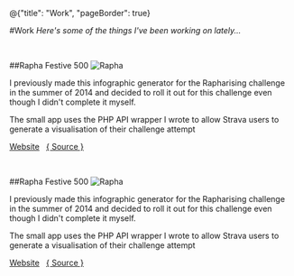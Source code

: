@{"title": "Work", "pageBorder": true}

#Work
*Here's some of the things I've been working on lately...*

&nbsp;

##Rapha Festive 500
![Rapha](/img/work/rapha.jpg)

I previously made this infographic generator for the Rapharising challenge in the summer of 2014 and decided to roll it out for this challenge even though I didn't complete it myself.

The small app uses the PHP API wrapper I wrote to allow Strava users to generate a visualisation of their challenge attempt

[Website](#) &nbsp; [{ Source }](#)

&nbsp;

##Rapha Festive 500
![Rapha](/img/mountain.jpg)

I previously made this infographic generator for the Rapharising challenge in the summer of 2014 and decided to roll it out for this challenge even though I didn't complete it myself.

The small app uses the PHP API wrapper I wrote to allow Strava users to generate a visualisation of their challenge attempt

[Website](#) &nbsp; [{ Source }](#)
